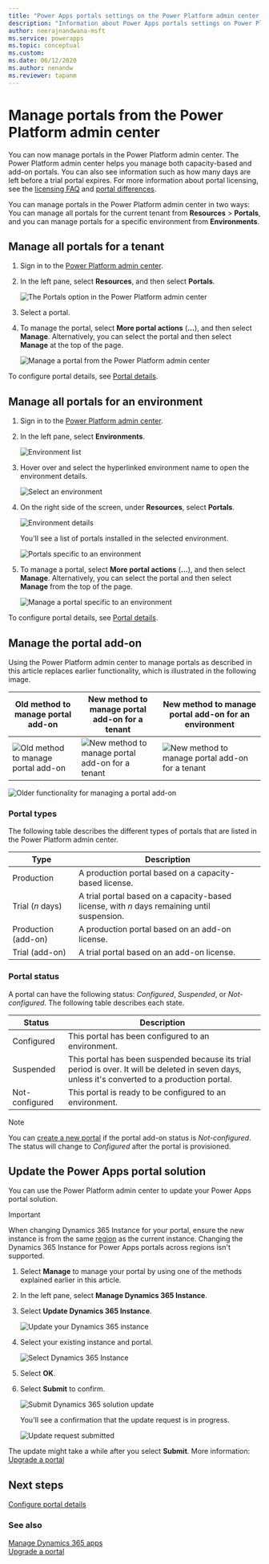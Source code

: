 ```yaml
---
title: "Power Apps portals settings on the Power Platform admin center | MicrosoftDocs"
description: "Information about Power Apps portals settings on Power Platform admin center."
author: neerajnandwana-msft
ms.service: powerapps
ms.topic: conceptual
ms.custom: 
ms.date: 06/12/2020
ms.author: nenandw
ms.reviewer: tapanm
---
```


# Manage portals from the Power Platform admin center

You can now manage portals in the Power Platform admin center. The Power Platform admin center helps you manage both capacity-based and add-on portals. You can also see information such as how many days are left before a trial portal expires. For more information about portal licensing, see the [licensing FAQ](https://docs.microsoft.com/power-platform/admin/powerapps-flow-licensing-faq#portals) and [portal differences](https://docs.microsoft.com/powerapps/maker/portals/faq#what-is-the-difference-between-power-apps-portals-dynamics-365-portals-and-add-on-portals).

You can manage portals in the Power Platform admin center in two ways: You can manage all portals for the current tenant from **Resources** > **Portals**, and you can manage portals for a specific environment from **Environments**.

## Manage all portals for a tenant

1. Sign in to the [Power Platform admin center](https://admin.powerplatform.microsoft.com/).

1. In the left pane, select **Resources**, and then select **Portals**.

    ![The Portals option in the Power Platform admin center](media/power-platform-admin-center/manage-portals-all-environments.png "The Portals option in the Power Platform admin center")

1. Select a portal.

1. To manage the portal, select **More portal actions** (**...**), and then select **Manage**. Alternatively, you can select the portal and then select **Manage** at the top of the page.

    ![Manage a portal from the Power Platform admin center](media/power-platform-admin-center/portals-manage-ppac.png "Manage a portal from the Power Platform admin center")

To configure portal details, see [Portal details](https://docs.microsoft.com/powerapps/maker/portals/admin/portal-details).

## Manage all portals for an environment

1. Sign in to the [Power Platform admin center](https://admin.powerplatform.microsoft.com/).

1. In the left pane, select **Environments**.

    ![Environment list](media/power-platform-admin-center/environments-list.png "Environment list")

1. Hover over and select the hyperlinked environment name to open the environment details.

    ![Select an environment](media/power-platform-admin-center/select-environment.png "Select an environment")

1. On the right side of the screen, under **Resources**, select **Portals**.

    ![Environment details](media/power-platform-admin-center/environment-details.png "Environment details")

   You'll see a list of portals installed in the selected environment.

    ![Portals specific to an environment](media/power-platform-admin-center/environments-portals.png "Portals specific to an environment")

1. To manage a portal, select **More portal actions** (**...**), and then select **Manage**. Alternatively, you can select the portal and then select **Manage** from the top of the page.

    ![Manage a portal specific to an environment](media/power-platform-admin-center/manage-environments-portal.png "Manage a portal specific to an environment")

To configure portal details, see [Portal details](portal-details.md).

## Manage the portal add-on

Using the Power Platform admin center to manage portals as described in this article replaces earlier functionality, which is illustrated in the following image.

| Old method to manage portal add-on | New method to manage portal add-on for a tenant | New method to manage portal add-on for an environment |
| - | - | - |
| ![Old method to manage portal add-on](media/power-platform-admin-center/old.png "Old method to manage portal add-on") | ![New method to manage portal add-on for a tenant](media/power-platform-admin-center/tenant.png "New method to manage portal add-on for a tenant") | ![New method to manage portal add-on for a tenant](media/power-platform-admin-center/environment.png "New method to manage portal add-on for a tenant") |

![Older functionality for managing a portal add-on](media/power-platform-admin-center/old-admin-center.png "Older functionality for managing a portal add-on")

### Portal types

The following table describes the different types of portals that are listed in the Power Platform admin center.

| Type                |Description                                                           |
|---------------------|----------------------------------------------------------------------|
| Production          | A production portal based on a capacity-based license.               |
| Trial (*n* days)    | A trial portal based on a capacity-based license, with _n_ days remaining until suspension. |
| Production (add-on) | A production portal based on an add-on license.     |
| Trial (add-on)      | A trial portal based on an add-on license.          |

### Portal status

A portal can have the following status: *Configured*, *Suspended*, or *Not-configured*. The following table describes each state.

| Status         |  Description    |
|----------------|-----------------|
| Configured     | This portal has been configured to an environment.     |
| Suspended      | This portal has been suspended because its trial period is over. It will be deleted in seven days, unless it's converted to a production portal. |
| Not-configured | This portal is ready to be configured to an environment.   |

> [!NOTE]
> You can [create a new portal](https://docs.microsoft.com/powerapps/maker/portals/provision-portal-add-on) if the portal add-on status is *Not-configured*. The status will change to *Configured* after the portal is provisioned.

## Update the Power Apps portal solution

You can use the Power Platform admin center to update your Power Apps portal solution.

> [!IMPORTANT]
> When changing Dynamics 365 Instance for your portal, ensure the new instance is from the same [region](https://docs.microsoft.com/power-platform/admin/regions-overview) as the current instance. Changing the Dynamics 365 Instance for Power Apps portals across regions isn't supported.

1. Select **Manage** to manage your portal by using one of the methods explained earlier in this article.

1. In the left pane, select **Manage Dynamics 365 Instance**.

1. Select **Update Dynamics 365 Instance**.

    ![Update your Dynamics 365 instance](media/power-platform-admin-center/update-dynamics365-instance.png "Update your Dynamics 365 instance")

1. Select your existing instance and portal.

    ![Select Dynamics 365 Instance](media/power-platform-admin-center/select-dynamics365-instance.png "Select Dynamics 365 Instance")

1. Select **OK**.

1. Select **Submit** to confirm.

    ![Submit Dynamics 365 solution update](media/power-platform-admin-center/submit-selection.png "Submit Dynamics 365 solution update")

    You'll see a confirmation that the update request is in progress.

    ![Update request submitted](media/power-platform-admin-center/update-request-submitted.png "Update request submitted")

The update might take a while after you select **Submit**. More information: [Upgrade a portal](upgrade-portal.md)

## Next steps

[Configure portal details](portal-details.md)

### See also

[Manage Dynamics 365 apps](https://docs.microsoft.com/power-platform/admin/manage-apps)  
[Upgrade a portal](upgrade-portal.md)
